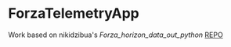 # ForzaTelemetryApp
Work based on nikidzibua's *Forza_horizon_data_out_python* [REPO](https://github.com/nikidziuba/Forza_horizon_data_out_python)


